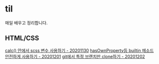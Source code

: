 # til

매일 배우고 정리합니다.

## HTML/CSS

[calc() 안에서 scss 변수 사용하기 - 20201130](./html-css/20201130.md)
[hasOwnProperty등 builtin 메소드 안전하게 사용하기 - 20201201](./js/20201201.md)
[git에서 특정 브랜치만 clone하기 - 20201202](./git/20201202.md)